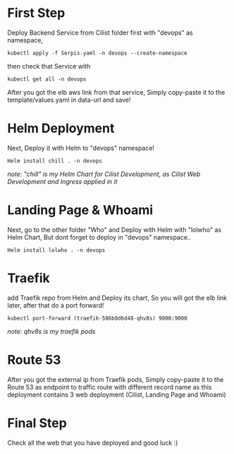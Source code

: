 # First Step
Deploy Backend Service from Cilist folder first with "devops" as namespace,

 `kubectl apply -f Serpis.yaml -n devops --create-namespace`
 
 then check that Service with
 
 `kubectl get all -n devops`
 
 After you got the elb aws link from that service, Simply copy-paste it to the template/values.yaml in data-url and save!
 
# Helm Deployment
Next, Deploy it with Helm to "devops" namespace!

 `Helm install chill . -n devops` 
 
 *note: "chill" is my Helm Chart for Cilist Development, as Cilist Web Development and Ingress applied in it*
 
 # Landing Page & Whoami
 Next, go to the other folder "Who" and Deploy with Helm with "lolwho" as Helm Chart, But dont forget to deploy in "devops" namespace..
 
 `Helm install lolwho . -n devops`
 
 # Traefik
 
 add Traefik repo from Helm and Deploy its chart, So you will got the elb link later, after that do a port forward!
 
 `kubectl port-forward (traefik-586b8d6d48-qhv8s) 9000:9000`
 
 *note: qhv8s is my traefik pods*
 
 # Route 53
 
 After you got the external ip from Traefik pods, Simply copy-paste it to the Route 53 as endpoint to traffic route with different record name as this deployment contains 3 web deployment (Cilist, Landing Page and Whoami)
 
 # Final Step
 
 Check all the web that you have deployed and good luck :)

